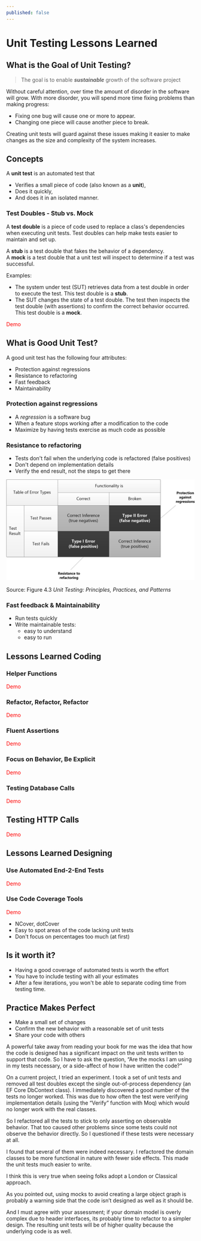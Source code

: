 ```yaml
---
published: false
---
```


# Unit Testing Lessons Learned

## What is the Goal of Unit Testing?

> The goal is to enable **_sustainable_** growth of the software project

Without careful attention, over time the amount of disorder in the software will grow. With more disorder, you will spend more time fixing problems than making progress:

- Fixing one bug will cause one or more to appear. 
- Changing one piece will cause another piece to break.

Creating unit tests will guard against these issues making it easier to make changes as the size and complexity of the system increases.

## Concepts

A **unit test** is an automated test that
- Verifies a small piece of code (also known as a **unit**),
- Does it quickly,
- And does it in an isolated manner.

### Test Doubles - Stub vs. Mock

A **test double** is a piece of code used to replace
a class's dependencies when executing unit tests. Test doubles can
help make tests easier to maintain and set up. 

A **stub** is a test double that fakes the behavior of a dependency.  
A **mock** is a test double that a unit test will inspect to determine
if a test was successful.

Examples:  
- The system under test (SUT) retrieves data from a test double in order to execute
the test. This test double is a **stub**.
- The SUT changes the state of a test double. The test then inspects
the test double (with assertions) to confirm the correct behavior
occurred. This test double is a **mock**.

<font color="#f00">Demo</font>
<!--
### False Positives and False Negatives

A **false positive** is a false alarm. The code still behaves correctly, but a change in the code has caused a test to fail.

A **false negative** is when a change in the code has introduced a bug but the test(s) still pass.

<font color="#f00">Demo</font>
 -->


## What is Good Unit Test?

A good unit test has the following four attributes:
- Protection against regressions
- Resistance to refactoring
- Fast feedback
- Maintainability

### Protection against regressions

- A _regression_ is a software bug
- When a feature stops working after a modification to the code
- Maximize by having tests exercise as much code as possible

### Resistance to refactoring

- Tests don't fail when the underlying code is refactored (false positives)
- Don't depend on implementation details
- Verify the end result, not the steps to get there

![Test Relationships](/assets/img/test-relationships.png)

Source: Figure 4.3
_Unit Testing: Principles, Practices, and Patterns_

### Fast feedback & Maintainability

- Run tests quickly
- Write maintainable tests:
    - easy to understand
    - easy to run

## Lessons Learned Coding
 
### Helper Functions
<font color="#f00">Demo</font>

### Refactor, Refactor, Refactor
<font color="#f00">Demo</font>

### Fluent Assertions
<font color="#f00">Demo</font>

### Focus on Behavior, Be Explicit
<font color="#f00">Demo</font>

### Testing Database Calls
<font color="#f00">Demo</font>

## Testing HTTP Calls
<font color="#f00">Demo</font>

## Lessons Learned Designing

### Use Automated End-2-End Tests
<font color="#f00">Demo</font>

### Use Code Coverage Tools
<font color="#f00">Demo</font>

- NCover, dotCover
- Easy to spot areas of the code lacking unit tests
- Don't focus on percentages too much (at first)

## Is it worth it?

- Having a good coverage of automated tests is worth the effort
- You have to include testing with all your estimates
- After a few iterations, you won't be able to separate coding
  time from testing time.

## Practice Makes Perfect

- Make a small set of changes
- Confirm the new behavior with a reasonable set of unit tests
- Share your code with others






A powerful take away from reading your book for me was the idea that how the code is designed has a significant impact on the unit tests written to support that code. So I have to ask the question, “Are the mocks I am using in my tests necessary, or a side-affect of how I have written the code?”

On a current project, I tried an experiment. I took a set of unit tests and removed all test doubles except the single out-of-process dependency (an EF Core DbContext class). I immediately discovered a good number of the tests no longer worked. This was due to how often the test were verifying implementation details (using the “Verify” function with Moq) which would no longer work with the real classes. 

So I refactored all the tests to stick to only asserting on observable behavior. That too caused other problems since some tests could not observe the behavior directly. So I questioned if these tests were necessary at all. 

I found that several of them were indeed necessary. I refactored the domain classes to be more functional in nature with fewer side effects. This made the unit tests much easier to write.  

 

I think this is very true when seeing folks adopt a London or Classical approach.

As you pointed out, using mocks to avoid creating a large object graph is probably a warning side that the code isn’t designed as well as it should be. 

And I must agree with your assessment; if your domain model is overly complex due to header interfaces, its probably time to refactor to a simpler design. The resulting unit tests will be of higher quality because the underlying code is as well.
